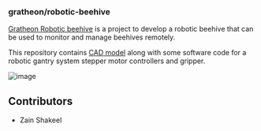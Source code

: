 ### gratheon/robotic-beehive
[Gratheon Robotic beehive](https://gratheon.notion.site/Robotic-Beehive-fd9559a2950b44bc8291972299ced18e) is a project to develop a robotic beehive that can be used to monitor and manage beehives remotely.

This repository contains [CAD model](./CAD-model/) along with some software code for a robotic gantry system stepper motor controllers and gripper.

![image](./CAD-model/3d-v2.png)

## Contributors
- Zain Shakeel
